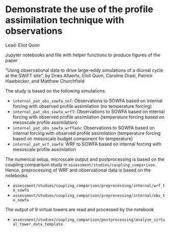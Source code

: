 # Demonstrate the use of the profile assimilation technique with observations
Lead: Eliot Quon

Jupyter notebooks and file with helper functions to produce figures of the paper

"Using observational data to drive large-eddy simulations of a diurnal cycle at the SWiFT site",
by Dries Allaerts, Eliot Quon, Caroline Draxl, Patrick Hawbecker, and Matthew Churchfield


The study is based on the following simulations:

- `internal_pat_obs_sowfa_noT`: Observations to SOWFA based on internal forcing with observed profile assimilation (no temperature forcing)
- `internal_pat_obs_sowfa_wrfT`: Observations to SOWFA based on internal forcing with observed profile assimilation (temperature forcing based on mesoscale profile assimilation)
- `internal_pat_obs_sowfa_wrfTadv`: Observations to SOWFA based on internal forcing with observed profile assimilation (temperature forcing based on mesoscale budget component for temperature)
- `internal_pat_wrf_sowfa`: WRF to SOWFA based on internal forcing with mesoscale profile assimilation


The numerical setup, microscale output and postprocessing is based on the coupling comparison study in `assessment/studies/coupling_comparison`. Hence, preprocessing of WRF and observational data
is based on the notebooks

- `assessment/studies/coupling_comparison/preprocessing/internal/wrf_to_sowfa`
- `assessment/studies/coupling_comparison/preprocessing/internal/obs_to_sowfa`

The output of 9 virtual towers are read and processed by the notebook

- `assessment/studies/coupling_comparison/postprocessing/analyse_virtual_tower_data_template`
